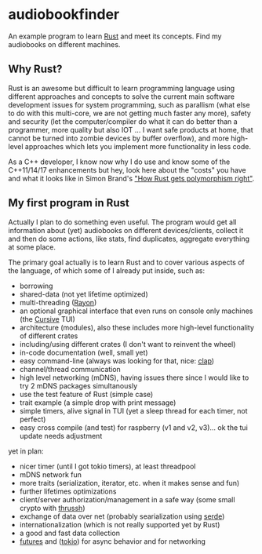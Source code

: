 # audiobookfinder
An example program to learn [Rust](https://www.rust-lang.org/) and meet its concepts. Find my audiobooks on different machines.
## Why Rust?
Rust is an awesome but difficult to learn programming language using different approaches and concepts to solve the current main software development issues for system programming, such as parallism (what else to do with this multi-core, we are not getting much faster any more), safety and security (let the computer/compiler do what it can do better than a programmer, more quality but also IOT ... I want safe products at home, that cannot be turned into zombie devices by buffer overflow), and more high-level approaches which lets you implement more functionality in less code.

As a C++ developer, I know now why I do use and know some of the C++11/14/17 enhancements but hey, look here about the "costs" you have and what it looks like in Simon Brand's ["How Rust gets polymorphism right"](https://www.youtube.com/watch?v=VSlBhAOLtFA).

## My first program in Rust
Actually I plan to do something even useful. The program would get all information about (yet) audiobooks on different devices/clients, collect it and then do some actions, like stats, find duplicates, aggregate everything at some place.

The primary goal actually is to learn Rust and to cover various aspects of the language, of which some of I already put inside, such as:
* borrowing
* shared-data (not yet lifetime optimized)
* multi-threading ([Rayon](https://github.com/rayon-rs/rayon))
* an optional graphical interface that even runs on console only machines (the [Cursive](https://github.com/gyscos/Cursive) TUI)
* architecture (modules), also these includes more high-level functionality of different crates
* including/using different crates (I don't want to reinvent the wheel)
* in-code documentation (well, small yet)
* easy command-line (always was looking for that, nice: [clap](https://github.com/kbknapp/clap-rs))
* channel/thread communication
* high level networking (mDNS), having issues there since I would like to try 2 mDNS packages simultanously 
* use the test feature of Rust (simple case)
* trait example (a simple drop with print message)
* simple timers, alive signal in TUI (yet a sleep thread for each timer, not perfect)
* easy cross compile (and test) for raspberry (v1 and v2, v3)... ok the tui update needs adjustment

yet in plan:
* nicer timer (until I got tokio timers), at least threadpool
* mDNS network fun
* more traits (serialization, iterator, etc. when it makes sense and fun)
* further lifetimes optimizations
* client/server authorization/management in a safe way (some small crypto with [thrussh](https://pijul.org/thrussh/))
* exchange of data over net (probably searialization using [serde](https://docs.serde.rs/serde/))
* internationalization (which is not really supported yet by Rust)
* a good and fast data collection
* [futures](https://tokio.rs/docs/getting-started/futures/) and ([tokio](https://tokio.rs/)) for async behavior and for networking
